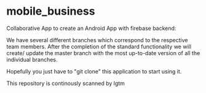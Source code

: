 # mobile_business
Collaborative App to create an Android App with firebase backend:

We have several different branches which correspond to the respective team members.
After the completion of the standard functionality we will create/ update the master branch with the most up-to-date version of all the individual branches.

Hopefully you just have to "git clone" this application to start using it.

This repository is continously scanned by lgtm
